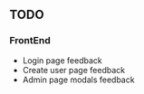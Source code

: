 ## TODO

### FrontEnd

- Login page feedback
- Create user page feedback
- Admin page modals feedback